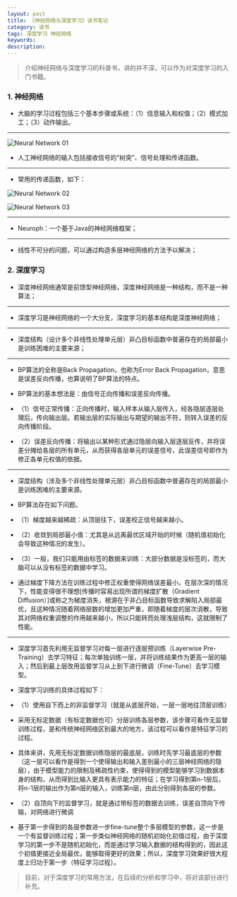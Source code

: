 ```yaml
---
layout: post
title: 《神经网络与深度学习》读书笔记
category: 读书
tags: 深度学习 神经网络
keywords:
description:
---
```


> 介绍神经网络与深度学习的科普书，讲的并不深，可以作为对深度学习的入门书籍。

### 1. 神经网络

* 大脑的学习过程包括三个基本步骤或系统：（1）信息输入和权值；（2）模式加工；（3）动作输出。

<hr>

![Neural Network 01]({{site.CDN_PATH}}/public/image/20170320-Neural-Network01.png)

* 人工神经网络的输入包括接收信号的“树突”、信号处理和传递函数。

<hr>

* 常用的传递函数，如下：

![Neural Network 02]({{site.CDN_PATH}}/public/image/20170320-Neural-Network02.png)

![Neural Network 03]({{site.CDN_PATH}}/public/image/20170320-Neural-Network03.png)

<hr>

* Neuroph：一个基于Java的神经网络框架；

<hr>

* 线性不可分的问题，可以通过构造多层神经网络的方法予以解决；

### 2. 深度学习 

* 深度神经网络通常是前馈型神经网络，深度神经网络是一种结构，而不是一种算法；

<hr>

* 深度学习是神经网络的一个大分支，深度学习的基本结构是深度神经网络；

<hr>

* 深度结构（设计多个非线性处理单元层）非凸目标函数中普遍存在的局部最小是训练困难的主要来源；

<hr>

* BP算法的全称是Back Propagation，也称为Error Back Propagation，意思是误差反向传播，也算说明了BP算法的特点。

* BP算法的基本想法是：由信号正向传播和误差反向传播。

* （1）信号正常传播：正向传播时，输入样本从输入层传入，经各隐层逐层处理后，传向输出层。若输出层的实际输出与期望的输出不符，则转入误差的反向传播阶段。

* （2）误差反向传播：将输出以某种形式通过隐层向输入层逐层反传，并将误差分摊给各层的所有单元，从而获得各层单元的误差信号，此误差信号即作为修正各单元权值的依据。

<hr>

* 深度结构（涉及多个非线性处理单元层）非凸目标函数中普遍存在的局部最小是训练困难的主要来源。

* BP算法存在如下问题。

* （1）梯度越来越稀疏：从顶层往下，误差校正信号越来越小。

* （2）收敛到局部最小值：尤其是从远离最优区域开始的时候（随机值初始化会导致这种情况的发生）。

* （3）一般，我们只能用由标签的数据来训练：大部分数据是没标签的，而大脑可以从没有标签的数据中学习。

* 通过梯度下降方法在训练过程中修正权重使得网络误差最小。在层次深的情况下，性能变得很不理想[传播时容易出现所谓的梯度扩散（Gradient Diffusion）]或称之为梯度消失，根源在于非凸目标函数导致求解陷入局部最优，且这种情况随着网络层数的增加更加严重，即随着梯度的层次消散，导致其对网络权重调整的作用越来越小，所以只能转而处理浅层结构，这就限制了性能。

<hr>

* 深度学习首先利用无监督学习对每一层进行逐层预训练（Layerwise Pre-Training）去学习特征；每次单独训练一层，并将训练结果作为更高一层的输入；然后到最上层改用监督学习从上到下进行微调（Fine-Tune）去学习模型。

* 深度学习训练的具体过程如下：

* （1）使用自下而上的非监督学习（就是从底层开始，一层一层地往顶层训练）

* 采用无标定数据（有标定数据也可）分层训练各层参数，该步骤可看作无监督训练过程，是和传统神经网络区别最大的地方，该过程可以看作是特征学习的过程。

* 具体来讲，先用无标定数据训练隐层的最底层，训练时先学习最底层的参数（这一层可以看作是得到一个使得输出和输入差别最小的三层神经网络的隐层），由于模型能力的限制及稀疏性约束，使得得到的模型能够学习到数据本身的结构，从而得到比输入更具有表示能力的特征；在学习得到第n-1层后，将n-1层的输出作为第n层的输入，训练第n层，由此分别得到各层的参数。

* （2）自顶向下的监督学习，就是通过带标签的数据去训练，误差自顶向下传输，对网络进行微调

* 基于第一步得到的各层参数进一步fine-tune整个多层模型的参数，这一步是一个有监督训练过程；第一步类似神经网络的随机初始化初值过程，由于深度学习的第一步不是随机初始化，而是通过学习输入数据的结构得到的，因此这个初值更接近全局最优，能够取得更好的效果；所以，深度学习效果好很大程度上归功于第一步（特征学习过程）。

>目前，对于深度学习的常用方法，在后续的分析和学习中，将对该部分进行补充。
